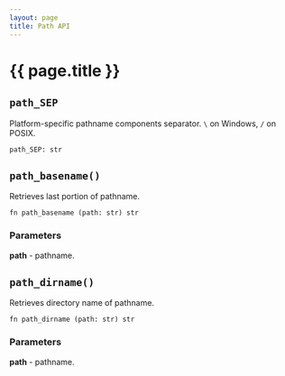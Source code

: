 ```yaml
---
layout: page
title: Path API
---
```


# {{ page.title }}

## `path_SEP`
Platform-specific pathname components separator. `\` on Windows, `/` on POSIX.

```the
path_SEP: str
```

## `path_basename()`
Retrieves last portion of pathname.

```the
fn path_basename (path: str) str
```

### Parameters
**path** - pathname.

## `path_dirname()`
Retrieves directory name of pathname.

```the
fn path_dirname (path: str) str
```

### Parameters
**path** - pathname.

